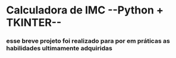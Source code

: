 # Calculadora de IMC --Python + TKINTER--

### esse breve projeto foi realizado para por em práticas as habilidades ultimamente adquiridas
